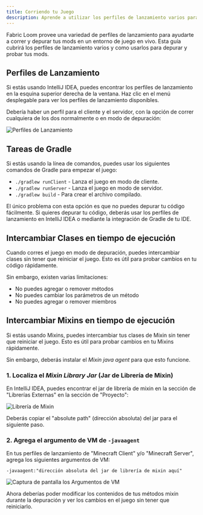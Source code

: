 ```yaml
---
title: Corriendo tu Juego
description: Aprende a utilizar los perfiles de lanzamiento varios para cargar y depurar tus mods en un entorno de juego en vivo.
---
```


Fabric Loom provee una variedad de perfiles de lanzamiento para ayudarte a correr y depurar tus mods en un entorno de juego en vivo. Esta guía cubrirá los perfiles de lanzamiento varios y como usarlos para depurar y probar tus mods.

## Perfiles de Lanzamiento

Si estás usando IntelliJ IDEA, puedes encontrar los perfiles de lanzamiento en la esquina superior derecha de la ventana. Haz clic en el menú desplegable para ver los perfiles de lanzamiento disponibles.

Debería haber un perfil para el cliente y el servidor, con la opción de correr cualquiera de los dos normalmente o en modo de depuración:

![Perfiles de Lanzamiento](/assets/getting-started/launch-profiles.png)

## Tareas de Gradle

Si estás usando la línea de comandos, puedes usar los siguientes comandos de Gradle para empezar el juego:

- `./gradlew runClient` - Lanza el juego en modo de cliente.
- `./gradlew runServer` - Lanza el juego en modo de servidor.
- `./gradlew build` - Para crear el archivo compilado.

El único problema con esta opción es que no puedes depurar tu código fácilmente. Si quieres depurar tu código, deberás usar los perfiles de lanzamiento en IntelliJ IDEA o mediante la integración de Gradle de tu IDE.

## Intercambiar Clases en tiempo de ejecución

Cuando corres el juego en modo de depuración, puedes intercambiar clases sin tener que reiniciar el juego. Esto es útil para probar cambios en tu código rápidamente.

Sin embargo, existen varias limitaciones:

- No puedes agregar o remover métodos
- No puedes cambiar los parámetros de un método
- No puedes agregar o remover miembros

## Intercambiar Mixins en tiempo de ejecución

Si estás usando Mixins, puedes intercambiar tus clases de Mixin sin tener que reiniciar el juego. Esto es útil para probar cambios en tu Mixins rápidamente.

Sin embargo, deberás instalar el _Mixin java agent_ para que esto funcione.

### 1. Localiza el _Mixin Library Jar_ (Jar de Librería de Mixin)

En IntelliJ IDEA, puedes encontrar el jar de librería de mixin en la sección de "Librerías Externas" en la sección de "Proyecto":

![Librería de Mixin](/assets/getting-started/mixin-library.png)

Deberás copiar el "absolute path" (dirección absoluta) del jar para el siguiente paso.

### 2. Agrega el argumento de VM de `-javaagent`

En tus perfiles de lanzamiento de "Minecraft Client" y/o "Minecraft Server", agrega los siguientes argumentos de VM:

```:no-line-numbers
-javaagent:"dirección absoluta del jar de librería de mixin aquí"
```

![Captura de pantalla los Argumentos de VM](/assets/getting-started/vm-arguments.png)

Ahora deberías poder modificar los contenidos de tus métodos mixin durante la depuración y ver los cambios en el juego sin tener que reiniciarlo.

